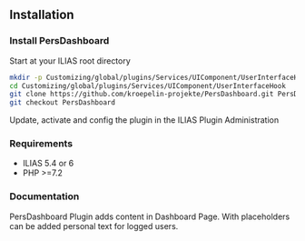 ## Installation

### Install PersDashboard
Start at your ILIAS root directory
```bash
mkdir -p Customizing/global/plugins/Services/UIComponent/UserInterfaceHook
cd Customizing/global/plugins/Services/UIComponent/UserInterfaceHook
git clone https://github.com/kroepelin-projekte/PersDashboard.git PersDashboard
git checkout PersDashboard
```
Update, activate and config the plugin in the ILIAS Plugin Administration

### Requirements
* ILIAS 5.4 or 6
* PHP >=7.2

### Documentation

PersDashboard Plugin adds content in Dashboard Page. With placeholders can be added personal text for logged users. 
